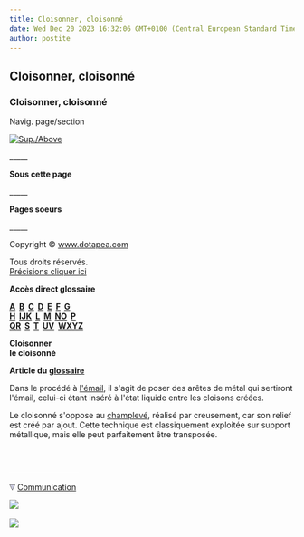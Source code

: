 ```yaml
---
title: Cloisonner, cloisonné
date: Wed Dec 20 2023 16:32:06 GMT+0100 (Central European Standard Time)
author: postite
---
```


## Cloisonner, cloisonné
### Cloisonner, cloisonné
 Navig. page/section

[![Sup./Above](_derived/up_cmp_themenoir010_up.gif)](c.html)

\_\_\_\_\_

**Sous cette page**

\_\_\_\_\_

**Pages soeurs**

\_\_\_\_\_

Copyright © www.dotapea.com

Tous droits réservés.  
[Précisions cliquer ici](droitscopie.html)

**Accès direct glossaire**

**[A](a.html)  [B](b.html)  [C](c.html)  [D](d.html)  [E](e.html)  [F](f.html)  [G](g.html)  
[H](h.html)  [IJK](ijk.html)  [L](l.html)  [M](m.html)  [NO](no.html)  [P](p.html)  
[QR](qr.html)  [S](s.html)  [T](t.html)  [UV](uv.html)  [WXYZ](wxyz.html)**

**Cloisonner  
le cloisonné**

**Article du [glossaire](glossaire.html)**

Dans le procédé à [l'émail](email.html), il s'agit de poser des arêtes de métal qui sertiront l'émail, celui-ci étant inséré à l'état liquide entre les cloisons créées.

Le cloisonné s'oppose au [champlevé](champlever.html), réalisé par creusement, car son relief est créé par ajout. Cette technique est classiquement exploitée sur support métallique, mais elle peut parfaitement être transposée.



 

 ![](images/transparent122x1.gif)

![](images/flechebas.gif) [Communication](http://www.artrealite.com/annonceurs.htm) 

[![](https://cbonvin.fr/sites/regie.artrealite.com/visuels/campagne1.png)](index-2.html#20131014)

![](https://cbonvin.fr/sites/regie.artrealite.com/visuels/campagne2.png)